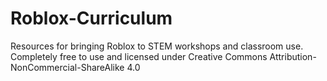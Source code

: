 # Roblox-Curriculum
Resources for bringing Roblox to STEM workshops and classroom use. Completely free to use and licensed under Creative Commons Attribution-NonCommercial-ShareAlike 4.0
